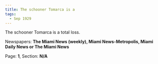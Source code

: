 ```yaml
---  
title: The schooner Tomarca is a  
tags:  
  - Sep 1929  
---  
```

  
The schooner Tomarca is a total loss.  
  
Newspapers: **The Miami News (weekly), Miami News-Metropolis, Miami Daily News or The Miami News**  
  
Page: **1**, Section: **N/A** 
